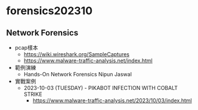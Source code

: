 # forensics202310

## Network Forensics
- pcap樣本
  - https://wiki.wireshark.org/SampleCaptures
  - https://www.malware-traffic-analysis.net/index.html
- 範例演練
  - Hands-On Network Forensics Nipun Jaswal
- 實戰案例
  - 2023-10-03 (TUESDAY) - PIKABOT INFECTION WITH COBALT STRIKE
    - https://www.malware-traffic-analysis.net/2023/10/03/index.html  

